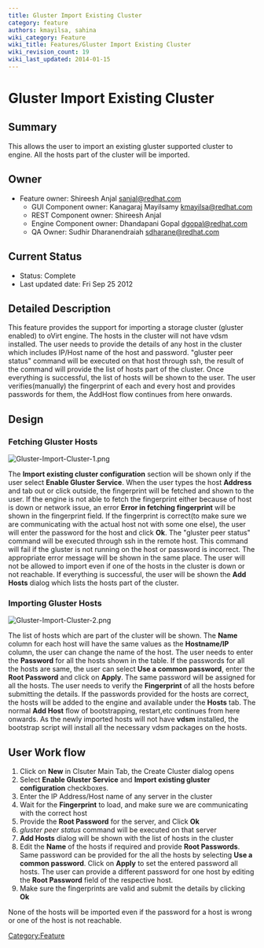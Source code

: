 ```yaml
---
title: Gluster Import Existing Cluster
category: feature
authors: kmayilsa, sahina
wiki_category: Feature
wiki_title: Features/Gluster Import Existing Cluster
wiki_revision_count: 19
wiki_last_updated: 2014-01-15
---
```


# Gluster Import Existing Cluster

## Summary

This allows the user to import an existing gluster supported cluster to engine. All the hosts part of the cluster will be imported.

## Owner

*   Feature owner: Shireesh Anjal <sanjal@redhat.com>
    -   GUI Component owner: Kanagaraj Mayilsamy <kmayilsa@redhat.com>
    -   REST Component owner: Shireesh Anjal
    -   Engine Component owner: Dhandapani Gopal <dgopal@redhat.com>
    -   QA Owner: Sudhir Dharanendraiah <sdharane@redhat.com>

## Current Status

*   Status: Complete
*   Last updated date: Fri Sep 25 2012

## Detailed Description

This feature provides the support for importing a storage cluster (gluster enabled) to oVirt engine. The hosts in the cluster will not have vdsm installed. The user needs to provide the details of any host in the cluster which includes IP/Host name of the host and password. "gluster peer status" command will be executed on that host through ssh, the result of the command will provide the list of hosts part of the cluster. Once everything is successful, the list of hosts will be shown to the user. The user verifies(manually) the fingerprint of each and every host and provides passwords for them, the AddHost flow continues from here onwards.

## Design

### Fetching Gluster Hosts

![](Gluster-Import-Cluster-1.png "Gluster-Import-Cluster-1.png")

The **Import existing cluster configuration** section will be shown only if the user select **Enable Gluster Service**. When the user types the host **Address** and tab out or click outside, the fingerprint will be fetched and shown to the user. If the engine is not able to fetch the fingerprint either because of host is down or network issue, an error **Error in fetching fingerprint** will be shown in the fingerprint field. If the fingerprint is correct(to make sure we are communicating with the actual host not with some one else), the user will enter the password for the host and click **Ok**. The "gluster peer status" command will be executed through ssh in the remote host. This command will fail if the gluster is not running on the host or password is incorrect. The appropriate error message will be shown in the same place. The user will not be allowed to import even if one of the hosts in the cluster is down or not reachable. If everything is successful, the user will be shown the **Add Hosts** dialog which lists the hosts part of the cluster.

### Importing Gluster Hosts

![](Gluster-Import-Cluster-2.png "Gluster-Import-Cluster-2.png")

The list of hosts which are part of the cluster will be shown. The **Name** column for each host will have the same values as the **Hostname/IP** column, the user can change the name of the host. The user needs to enter the **Password** for all the hosts shown in the table. If the passwords for all the hosts are same, the user can select **Use a common password**, enter the **Root Password** and click on **Apply**. The same password will be assigned for all the hosts. The user needs to verify the **Fingerprint** of all the hosts before submitting the details. If the passwords provided for the hosts are correct, the hosts will be added to the engine and available under the **Hosts** tab. The normal **Add Host** flow of bootstrapping, restart,etc continues from here onwards. As the newly imported hosts will not have **vdsm** installed, the bootstrap script will install all the necessary vdsm packages on the hosts.

## User Work flow

1.  Click on **New** in Clsuter Main Tab, the Create Cluster dialog opens
2.  Select **Enable Gluster Service** and **Import existing gluster configuration** checkboxes.
3.  Enter the IP Address/Host name of any server in the cluster
4.  Wait for the **Fingerprint** to load, and make sure we are communicating with the correct host
5.  Provide the **Root Password** for the server, and Click **Ok**
6.  *gluster peer status* command will be executed on that server
7.  **Add Hosts** dialog will be shown with the list of hosts in the cluster
8.  Edit the **Name** of the hosts if required and provide **Root Passwords**. Same password can be provided for the all the hosts by selecting **Use a common password**. Click on **Apply** to set the entered password all hosts. The user can provide a different password for one host by editing the **Root Password** field of the respective host.
9.  Make sure the fingerprints are valid and submit the details by clicking **Ok**

None of the hosts will be imported even if the password for a host is wrong or one of the host is not reachable.

<Category:Feature>

